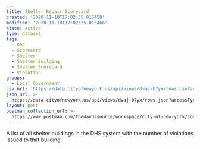 ```yaml
---
title: Shelter Repair Scorecard
created: '2020-11-10T17:02:35.015458'
modified: '2020-11-10T17:02:35.015466'
state: active
type: dataset
tags:
  - Dhs
  - Scorecard
  - Shelter
  - Shelter Building
  - Shelter Scorecard
  - Violation
groups:
  - Local Government
csv_url: 'https://data.cityofnewyork.us/api/views/dvaj-b7yx/rows.csv?accessType=DOWNLOAD'
json_url: >-
  https://data.cityofnewyork.us/api/views/dvaj-b7yx/rows.json?accessType=DOWNLOAD
layout: post
postman_collection_url: >-
  https://www.postman.com/thedaydasource/workspace/city-of-new-york/collection/15909983-da4a3a1b-ed49-4018-84a2-226db640c225
---
```

A list of all shelter buildings in the DHS system with the number of violations issued to that building.
